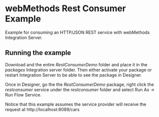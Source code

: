 # webMethods Rest Consumer Example

Example for consuming an HTTP/JSON REST service with webMethods Integration Server.

## Running the example

Download and the entire *RestConsumerDemo* folder and place it in the *packages* Integration server folder. Then either activate your package or restart Integration Server to be able to see the package in Designer. 

Once in Designer, go the the *RestConsumerDemo* package, right click the *restconsumer* service under the *restconsumer* folder and select Run As -> Run Flow Service.

Notice that this example assumes the service provider will receive the request at http://localhost:8089/cars
